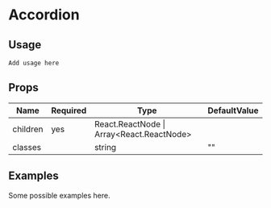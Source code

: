 # Accordion

## Usage

```
Add usage here
```

## Props

| Name     | Required | Type                                      | DefaultValue |
| -------- | -------- | ----------------------------------------- | ------------ |
| children | yes      | React.ReactNode \| Array<React.ReactNode> |              |
| classes  |          | string                                    | ""           |

## Examples

Some possible examples here.

